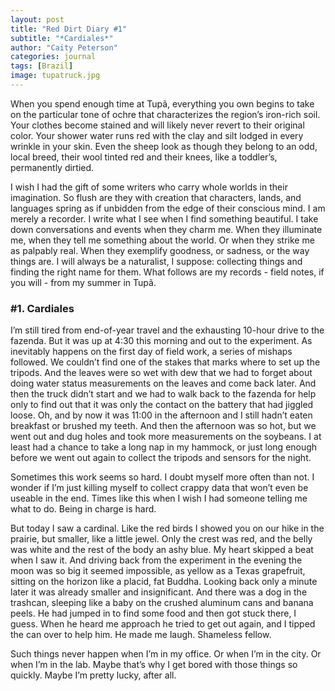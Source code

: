 ```yaml
---
layout: post
title: "Red Dirt Diary #1"
subtitle: "*Cardiales*"
author: "Caity Peterson"
categories: journal
tags: [Brazil]
image: tupatruck.jpg  
---
```


When you spend enough time at Tupã, everything you own begins to take on the particular tone of ochre that characterizes the region’s iron-rich soil. Your clothes become stained and will likely never revert to their original color. Your shower water runs red with the clay and silt lodged in every wrinkle in your skin. Even the sheep look as though they belong to an odd, local breed, their wool tinted red and their knees, like a toddler’s, permanently dirtied.

I wish I had the gift of some writers who carry whole worlds in their imagination. So flush are they with creation that characters, lands, and languages spring as if unbidden from the edge of their conscious mind. I am merely a recorder. I write what I see when I find something beautiful. I take down conversations and events when they charm me. When they illuminate me, when they tell me something about the world. Or when they strike me as palpably real. When they exemplify goodness, or sadness, or the way things are. I will always be a naturalist, I suppose: collecting things and finding the right name for them. What follows are my records - field notes, if you will - from my summer in Tupã.

### #1. Cardiales

I’m still tired from end-of-year travel and the exhausting 10-hour drive to the fazenda. But it was up at 4:30 this morning and out to the experiment. As inevitably happens on the first day of field work, a series of mishaps followed. We couldn’t find one of the stakes that marks where to set up the tripods. And the leaves were so wet with dew that we had to forget about doing water status measurements on the leaves and come back later. And then the truck didn’t start and we had to walk back to the fazenda for help only to find out that it was only the contact on the battery that had jiggled loose. Oh, and by now it was 11:00 in the afternoon and I still hadn’t eaten breakfast or brushed my teeth. And then the afternoon was so hot, but we went out and dug holes and took more measurements on the soybeans. I at least had a chance to take a long nap in my hammock, or just long enough before we went out again to collect the tripods and sensors for the night.

Sometimes this work seems so hard. I doubt myself more often than not. I wonder if I’m just killing myself to collect crappy data that won’t even be useable in the end. Times like this when I wish I had someone telling me what to do. Being in charge is hard.

But today I saw a cardinal. Like the red birds I showed you on our hike in the prairie, but smaller, like a little jewel. Only the crest was red, and the belly was white and the rest of the body an ashy blue. My heart skipped a beat when I saw it. And driving back from the experiment in the evening the moon was so big it seemed impossible, as yellow as a Texas grapefruit, sitting on the horizon like a placid, fat Buddha. Looking back only a minute later it was already smaller and insignificant. And there was a dog in the trashcan, sleeping like a baby on the crushed aluminum cans and banana peels. He had jumped in to find some food and then got stuck there, I guess. When he heard me approach he tried to get out again, and I tipped the can over to help him. He made me laugh. Shameless fellow.

Such things never happen when I’m in my office. Or when I’m in the city. Or when I’m in the lab. Maybe that’s why I get bored with those things so quickly. Maybe I’m pretty lucky, after all.

